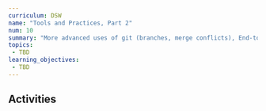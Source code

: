 ```yaml
---
curriculum: DSW
name: "Tools and Practices, Part 2"
num: 10
summary: "More advanced uses of git (branches, merge conflicts), End-to-end integration testing, Continuous integration."
topics:
 - TBD
learning_objectives:
 - TBD
---
```



## Activities



